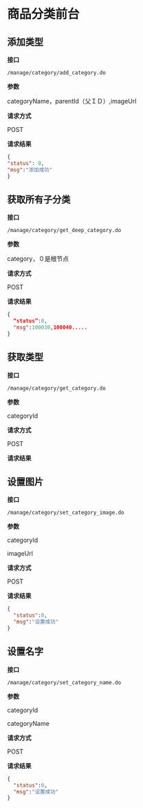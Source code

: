 # 商品分类前台

## 添加类型

**接口**

`/manage/category/add_category.do`

**参数**

categoryName，parentId（父ＩＤ）,imageUrl

**请求方式**

POST

**请求结果**

```json
{
"status": 0,
"msg":"添加成功"
}
```



## 获取所有子分类

**接口**

`/manage/category/get_deep_category.do`

**参数**

category，０是根节点

**请求方式**

POST

**请求结果**

```json
{
  “status”:0,
  "msg":100030,100040.....
}
```



## 获取类型

**接口**

`/manage/category/get_category.do`

**参数**

categoryId

**请求方式**

POST

**请求结果**

## 设置图片

**接口**

`/manage/category/set_category_image.do`

**参数**

categoryId

imageUrl

**请求方式**

POST

**请求结果**

```json
{
  "status":0,
  "msg":"设置成功"
}
```



## 设置名字

**接口**

`/manage/category/set_category_name.do`

**参数**

categoryId

categoryName

**请求方式**

POST

**请求结果**

```json
{
  "status":0,
  "msg":"设置成功"
}
```

